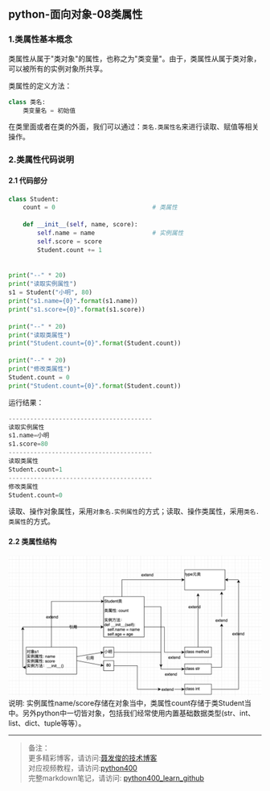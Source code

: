## python-面向对象-08类属性

### 1.类属性基本概念
类属性从属于"类对象"的属性，也称之为"类变量"。由于，类属性从属于类对象，可以被所有的实例对象所共享。  

类属性的定义方法：

```python
class 类名:
	类变量名 = 初始值
```
在类里面或者在类的外面，我们可以通过：`类名.类属性名`来进行读取、赋值等相关操作。

### 2.类属性代码说明
#### 2.1 代码部分
```python
class Student:
    count = 0                           # 类属性

    def __init__(self, name, score):
        self.name = name                # 实例属性
        self.score = score
        Student.count += 1


print("--" * 20)
print("读取实例属性")
s1 = Student("小明", 80)
print("s1.name={0}".format(s1.name))
print("s1.score={0}".format(s1.score))

print("--" * 20)
print("读取类属性")
print("Student.count={0}".format(Student.count))

print("--" * 20)
print("修改类属性")
Student.count = 0
print("Student.count={0}".format(Student.count))
```
运行结果：

```python
----------------------------------------
读取实例属性
s1.name=小明
s1.score=80
----------------------------------------
读取类属性
Student.count=1
----------------------------------------
修改类属性
Student.count=0
```

读取、操作对象属性，采用`对象名.实例属性`的方式；读取、操作类属性，采用`类名.类属性`的方式。

#### 2.2 类属性结构

![类属性示意图](../img/chapter06/08_01.png)
说明: 实例属性name/score存储在对象当中，类属性count存储于类Student当中。另外python中一切皆对象，包括我们经常使用内置基础数据类型(str、int、list、dict、tuple等等）。



---
> 备注：   
> 更多精彩博客，请访问:[聂发俊的技术博客](http://www.niefajun.com/)  
> 对应视频教程，请访问:[python400](https://www.bilibili.com/video/BV1WE411j7p3)  
> 完整markdown笔记，请访问: [python400_learn_github](https://github.com/niefajun/python400_learn)
